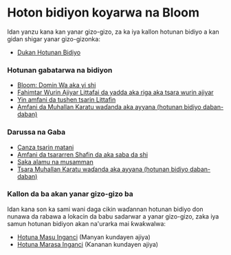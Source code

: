 # Hoton bidiyon koyarwa na Bloom

Idan yanzu kana kan yanar gizo-gizo, za ka iya kallon hotunan bidiyo a kan gidan shigar yanar gizo-gizonka:

- [Dukan Hotunan Bidiyo](https://tiny.cc/bloomVimeo)

### Hotunan gabatarwa na bidiyon

- [Bloom: Domin Wa aka yi shi](http://vimeo.com/114043219)
- [Fahimtar Wurin Ajiyar Littafai da yadda aka riga aka tsara wurin ajiyar](http://vimeo.com/114024308)
- [Yin amfani da tushen tsarin Littafin](https://vimeo.com/11825489)
- [Amfani da Muhallan Karatu waɗanda aka ayyana (hotunan bidiyo daban-daban)](http://tiny.cc/usingBloomReaderTemplates)

### Darussa na Gaba

- [Canza tsarin matani](https://vimeo.com/117820891)
- [Amfani da tsararren Shafin da aka saba da shi](https://vimeo.com/116868148)
- [Saka alamu na musamman](https://vimeo.com/117927599)
- [Tsara Muhallan Karatu waɗanda aka ayyana (hotunan bidiyo daban-daban)](http://tiny.cc/8vbwux)

### Kallon da ba akan yanar gizo-gizo ba

Idan kana son ka sami wani daga cikin waɗannan hotunan bidiyo don nunawa da rabawa a lokacin da babu sadarwar a yanar gizo-gizo, zaka iya samun hotunan bidiyon akan na'urarka mai ƙwaƙwalwa:

- [Hotuna Masu Inganci](http://tiny.cc/bloomHDVideos) (Manyan kundayen ajiya)
- [Hotuna Marasa Inganci](http://tiny.cc/bloomSDVideos) (Ƙananan kundayen ajiya)
